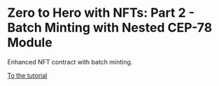 # Zero to Hero with NFTs: Part 2 - Batch Minting with Nested CEP-78 Module

Enhanced NFT contract with batch minting. 

[To the tutorial](tutorial.md)
